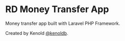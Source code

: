 # RD Money Transfer App

Money transfer app built with Laravel PHP Framework.

Created by Kenold [@kenoldb](http://twitter.com/kenoldb).
